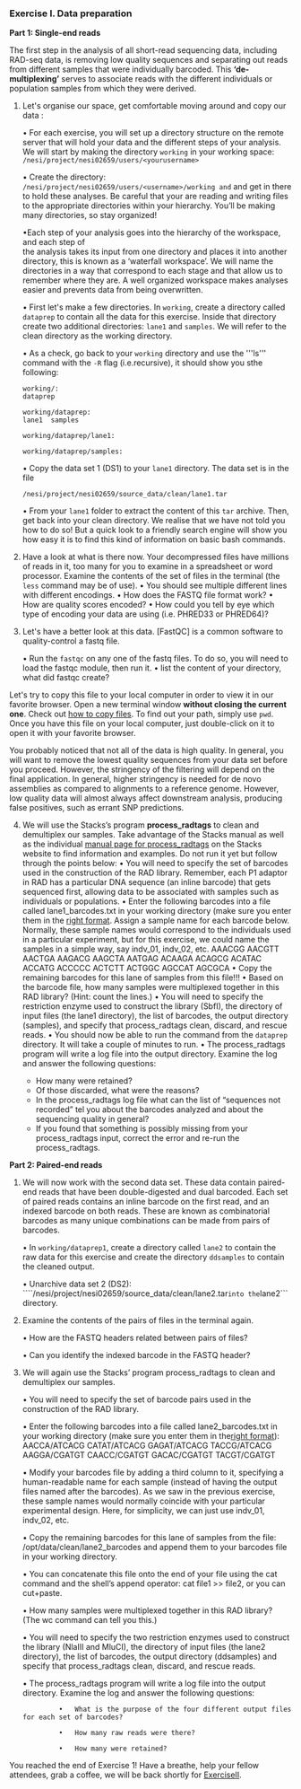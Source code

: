 ### Exercise I. Data preparation    

**Part 1: Single-end reads**

The first step in the analysis of all short-read sequencing data, including RAD-seq
data, is removing low quality sequences and separating out reads from different
samples that were individually barcoded. This **‘de-multiplexing’** serves to associate
reads with the different individuals or population samples from which they were
derived.

1. Let's organise our space, get comfortable moving around and copy our data :

    • For each exercise, you will set up a directory structure on the remote server that will hold your data and the different          steps of your analysis. We will start by making the directory ```working``` in your working space:
           ```/nesi/project/nesi02659/users/<yourusername>```

    • Create the directory: ```/nesi/project/nesi02659/users/<username>/working and``` and get in there
        to hold these analyses. Be careful that your are reading and writing files to the appropriate directories within
        your hierarchy. You’ll be making many directories, so stay organized!

    •Each step of your analysis goes into the hierarchy of the workspace, and each step of  
        the analysis takes its input from one directory and places it into another directory, this
        is known as a ‘waterfall workspace’. We will name the directories in a way that
        correspond to each stage and that allow us to remember where they are. A well
        organized workspace makes analyses easier and prevents data from being overwritten.

    • First let's make a few directories. In ```working```, create a directory called ```dataprep``` to contain all the data        for this exercise. Inside that directory create two additional directories: ```lane1``` and ```samples```. We will
     refer to the clean directory as the working directory.

    • As a check, go back to your ```working``` directory and use the '''ls''' command with the ```-R``` flag 
        (i.e.recursive), it should show you sthe following:
    ```
    working/:
    dataprep

    working/dataprep:
    lane1  samples

    working/dataprep/lane1:

    working/dataprep/samples:
    
    ```
    • Copy the data set 1 (DS1) to your ```lane1``` directory. The data set is in the file
  
       /nesi/project/nesi02659/source_data/clean/lane1.tar
       
           
    • From your ```lane1``` folder to extract the content of this ```tar``` archive. Then, get back into your clean directory.         We realise that we have not told you how to do so! But a quick look to a friendly search engine will show you how             easy it is to find this kind of information on basic bash commands. 
    

2. Have a look at what is there now. Your decompressed files have millions of reads in it, too many for you to examine in a
spreadsheet or word processor. Examine the contents of the set of files in the terminal
(the ```less``` command may be of use).
    • You should see multiple different lines with different encodings.
    • How does the FASTQ file format work?
    • How are quality scores encoded?
    • How could you tell by eye which type of encoding your data are using (i.e. PHRED33 or PHRED64)?
    

3. Let's have a better look at this data. [FastQC] is a common software to quality-control a fastq file. 

    • Run the ```fastqc``` on any one of the fastq files. To do so, you will need to load the fastqc module, then run it. 
    • list the content of your directory, what did fastqc create?


Let's try to copy this file to your local computer in order to view it in our favorite browser. Open a new terminal window **without closing the current one**. Check out [how to copy files](https://www.bioinformatics.babraham.ac.uk/projects/fastqc/). To find out your path, simply use ```pwd```.
Once you have this file on your local computer, just double-click on it to open it with your favorite browser.

You probably noticed that not all of the data is high quality. In general, you will want
to remove the lowest quality sequences from your data set before you proceed.
However, the stringency of the filtering will depend on the final application. In
general, higher stringency is needed for de novo assemblies as compared to
alignments to a reference genome. However, low quality data will almost always
affect downstream analysis, producing false positives, such as errant SNP predictions.

4. We will use the Stacks’s program **process_radtags** to clean and demultiplex our
samples. Take advantage of the Stacks manual as well as the individual [manual page for
process_radtags](http://catchenlab.life.illinois.edu/stacks/manual/#procrad) on the Stacks website to find information         and examples. Do not run it yet but follow through the points below:
    • You will need to specify the set of barcodes used in the construction of the RAD library.
        Remember, each P1 adaptor in RAD has a particular DNA sequence (an inline
        barcode) that gets sequenced first, allowing data to be associated with samples such as
        individuals or populations.
    • Enter the following barcodes into a file called lane1_barcodes.txt in your working
        directory (make sure you enter them in the [right format](http://catchenlab.life.illinois.edu/stacks/manual/#specbc).
        Assign a sample name for each barcode below. Normally, these sample names would
        correspond to the individuals used in a particular experiment, but for this exercise, we
        could name the samples in a simple way, say indv_01, indv_02, etc.
            AAACGG AACGTT AACTGA AAGACG
            AAGCTA AATGAG ACAAGA ACAGCG
            ACATAC ACCATG ACCCCC ACTCTT
            ACTGGC AGCCAT AGCGCA
    • Copy the remaining barcodes for this lane of samples from this file!!!
    • Based on the barcode file, how many samples were multiplexed together in this
        RAD library? (Hint: count the lines.)
    • You will need to specify the restriction enzyme used to construct the library (SbfI), the
        directory of input files (the lane1 directory), the list of barcodes, the output directory
        (samples), and specify that process_radtags clean, discard, and rescue reads.
    • You should now be able to run the command from the ```dataprep``` directory. It will take a couple of minutes to run. 
    • The process_radtags program will write a log file into the output directory.
        Examine the log and answer the following questions:
        
   -   How many were retained?
   -   Of those discarded, what were the reasons? 
   -   In the process_radtags log file what can the list of “sequences not recorded” tel
        you about the barcodes analyzed and about the sequencing quality in general?
   -   If you found that something is possibly missing from your process_radtags
                input, correct the error and re-run the process_radtags.


**Part 2: Paired-end reads**

1. We will now work with the second data set. These data contain paired-end reads that
have been double-digested and dual barcoded. Each set of paired reads contains an
inline barcode on the first read, and an indexed barcode on both reads. These are
known as combinatorial barcodes as many unique combinations can be made from
pairs of barcodes.
    
    • In ```working/dataprep1```, create a directory called ```lane2``` to contain the raw data for this
        exercise and create the directory ```ddsamples``` to contain the cleaned output.
    
    • Unarchive data set 2 (DS2):
        ````/nesi/project/nesi02659/source_data/clean/lane2.tar```
        into the ```lane2``` directory.
        
2. Examine the contents of the pairs of files in the terminal again.

    • How are the FASTQ headers related between pairs of files?
    
    • Can you identify the indexed barcode in the FASTQ header?
    

3. We will again use the Stacks’ program process_radtags to clean and demultiplex
our samples.
    
    • You will need to specify the set of barcode pairs used in the construction of the RAD
        library.
    
    • Enter the following barcodes into a file called lane2_barcodes.txt in your working
        directory (make sure you enter them in the[right format](http://catchenlab.life.illinois.edu/stacks/manual/#specbc)):
            AACCA/ATCACG CATAT/ATCACG GAGAT/ATCACG
            TACCG/ATCACG AAGGA/CGATGT CAACC/CGATGT
            GACAC/CGATGT TACGT/CGATGT
    
    • Modify your barcodes file by adding a third column to it, specifying a human-readable
        name for each sample (instead of having the output files named after the barcodes). As
        we saw in the previous exercise, these sample names would normally coincide with
        your particular experimental design. Here, for simplicity, we can just use indv_01,
        indv_02, etc.
    
    • Copy the remaining barcodes for this lane of samples from the file:
        /opt/data/clean/lane2_barcodes
        and append them to your barcodes file in your working directory.
    
    • You can concatenate this file onto the end of your file using the cat command and
        the shell’s append operator: cat file1 >> file2, or you can cut+paste.
    
    • How many samples were multiplexed together in this RAD library? (The wc
        command can tell you this.)
    
    • You will need to specify the two restriction enzymes used to construct the library
        (NlaIII and MluCI), the directory of input files (the lane2 directory), the list of
        barcodes, the output directory (ddsamples) and specify that process_radtags
        clean, discard, and rescue reads.
    
    • The process_radtags program will write a log file into the output directory.
        Examine the log and answer the following questions:
        
                •   What is the purpose of the four different output files for each set of barcodes?
                
                •   How many raw reads were there?
                
                •   How many were retained?
                
                
You reached the end of Exercise 1! Have a breathe, help your fellow attendees, grab a coffee, we will be back shortly for [ExerciseII](https://github.com/otagomohio/2019-06-11_GBS_EE/blob/master/sessions/stacks_exerciseII_denovo.md).
